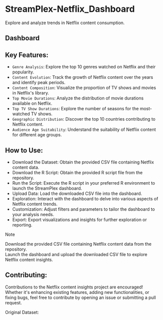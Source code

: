 # StreamPlex-Netflix_Dashboard
Explore and analyze trends in Netflix content consumption.

## Dashboard

## Key Features:
- `Genre Analysis`: Explore the top 10 genres watched on Netflix and their popularity.<br>
- `Content Evolution`: Track the growth of Netflix content over the years and identify peak periods.<br>
- `Content Composition`: Visualize the proportion of TV shows and movies in Netflix's library.<br>
- `Top Movie Durations`: Analyze the distribution of movie durations available on Netflix.<br>
- `Top TV Show Durations`: Explore the number of seasons for the most-watched TV shows.<br>
- `Geographic Distribution`: Discover the top 10 countries contributing to Netflix content.<br>
- `Audience Age Suitability`: Understand the suitability of Netflix content for different age groups.<br>

## How to Use:
- Download the Dataset: Obtain the provided CSV file containing Netflix content data.
- Download the R Script: Obtain the provided R script file from the repository.
- Run the Script: Execute the R script in your preferred R environment to launch the StreamPlex dashboard.
- Upload Data: Load the downloaded CSV file into the dashboard.
- Exploration: Interact with the dashboard to delve into various aspects of Netflix content trends.
- Customization: Adjust filters and parameters to tailor the dashboard to your analysis needs.
- Export: Export visualizations and insights for further exploration or reporting.
  
> [!NOTE]
> Download the provided CSV file containing Netflix content data from the repository.<br>
> Launch the dashboard and upload the downloaded CSV file to explore Netflix content insights.

## Contributing:
Contributions to the Netflix content insights project are encouraged! Whether it's enhancing existing features, adding new functionalities, or fixing bugs, feel free to contribute by opening an issue or submitting a pull request.

Original Dataset:
